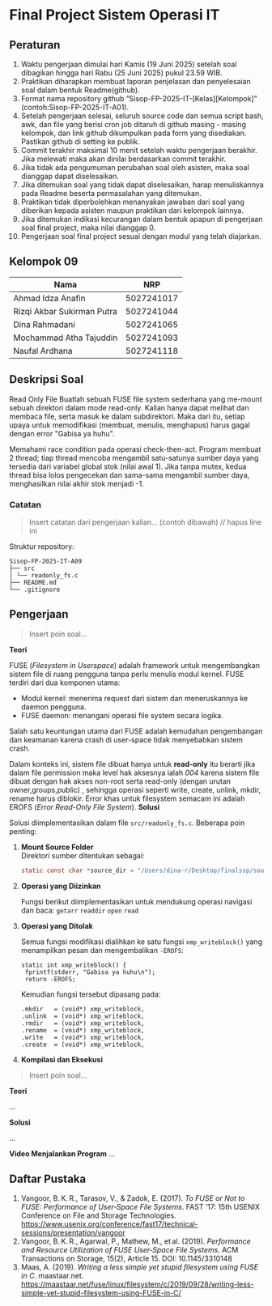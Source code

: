 # Final Project Sistem Operasi IT

## Peraturan
1. Waktu pengerjaan dimulai hari Kamis (19 Juni 2025) setelah soal dibagikan hingga hari Rabu (25 Juni 2025) pukul 23.59 WIB.
2. Praktikan diharapkan membuat laporan penjelasan dan penyelesaian soal dalam bentuk Readme(github).
3. Format nama repository github “Sisop-FP-2025-IT-[Kelas][Kelompok]” (contoh:Sisop-FP-2025-IT-A01).
4. Setelah pengerjaan selesai, seluruh source code dan semua script bash, awk, dan file yang berisi cron job ditaruh di github masing - masing kelompok, dan link github dikumpulkan pada form yang disediakan. Pastikan github di setting ke publik.
5. Commit terakhir maksimal 10 menit setelah waktu pengerjaan berakhir. Jika melewati maka akan dinilai berdasarkan commit terakhir.
6. Jika tidak ada pengumuman perubahan soal oleh asisten, maka soal dianggap dapat diselesaikan.
7. Jika ditemukan soal yang tidak dapat diselesaikan, harap menuliskannya pada Readme beserta permasalahan yang ditemukan.
8. Praktikan tidak diperbolehkan menanyakan jawaban dari soal yang diberikan kepada asisten maupun praktikan dari kelompok lainnya.
9. Jika ditemukan indikasi kecurangan dalam bentuk apapun di pengerjaan soal final project, maka nilai dianggap 0.
10. Pengerjaan soal final project sesuai dengan modul yang telah diajarkan.

## Kelompok 09

Nama | NRP
--- | ---
Ahmad Idza Anafin | 5027241017
Rizqi Akbar Sukirman Putra | 5027241044
Dina Rahmadani | 5027241065
Mochammad Atha Tajuddin | 5027241093
Naufal Ardhana | 5027241118

## Deskripsi Soal
Read Only File 
Buatlah sebuah FUSE file system sederhana yang me-mount sebuah direktori dalam mode read-only. Kalian hanya dapat melihat dan membaca file, serta masuk ke dalam subdirektori. Maka dari itu, setiap upaya untuk memodifikasi (membuat, menulis, menghapus) harus gagal dengan error "Gabisa ya huhu".

Memahami race condition pada operasi check-then-act. Program membuat 2 thread; tiap thread mencoba mengambil satu-satunya sumber daya yang tersedia dari variabel global stok (nilai awal 1). Jika tanpa mutex, kedua thread bisa lolos pengecekan dan sama-sama mengambil sumber daya, menghasilkan nilai akhir stok menjadi -1.

### Catatan

> Insert catatan dari pengerjaan kalian... (contoh dibawah) // hapus line ini

Struktur repository:
```
Sisop-FP-2025-IT-A09
├── src
│ └── readonly_fs.c 
├── README.md 
└── .gitignore
```

## Pengerjaan

> Insert poin soal...

**Teori**

FUSE (*Filesystem in Userspace*) adalah framework untuk mengembangkan sistem file di ruang pengguna tanpa perlu menulis modul kernel. FUSE terdiri dari dua komponen utama:
- Modul kernel: menerima request dari sistem dan meneruskannya ke daemon pengguna.
- FUSE daemon: menangani operasi file system secara logika.

Salah satu keuntungan utama dari FUSE adalah kemudahan pengembangan dan keamanan karena crash di user-space tidak menyebabkan sistem crash.

Dalam konteks ini, sistem file dibuat hanya untuk **read-only** itu berarti jika dalam file permission maka level hak aksesnya ialah *004* karena sistem file dibuat dengan hak akses non-root serta read-only (dengan urutan owner,groups,public) , sehingga operasi seperti write, create, unlink, mkdir, rename harus diblokir. Error khas untuk filesystem semacam ini adalah EROFS (*Error Read-Only File System*).
**Solusi**

Solusi diimplementasikan dalam file `src/readonly_fs.c`. Beberapa poin penting:

1. **Mount Source Folder**  
   Direktori sumber ditentukan sebagai:
   ```c
   static const char *source_dir = "/Users/dina-r/Desktop/finalssp/source_dir";
2. **Operasi yang Diizinkan**
   
   Fungsi berikut diimplementasikan untuk mendukung operasi navigasi dan baca:
   `getarr`
   `readdir`
   `open`
   `read`
4. **Operasi yang Ditolak**
   
   Semua fungsi modifikasi dialihkan ke satu fungsi `xmp_writeblock()` yang menampilkan pesan dan mengembalikan `-EROFS`:
   ```
   static int xmp_writeblock() {
    fprintf(stderr, "Gabisa ya huhu\n");
    return -EROFS;
   ```
   Kemudian fungsi tersebut dipasang pada:
   ```
   .mkdir   = (void*) xmp_writeblock,
   .unlink  = (void*) xmp_writeblock,
   .rmdir   = (void*) xmp_writeblock,
   .rename  = (void*) xmp_writeblock,
   .write   = (void*) xmp_writeblock,
   .create  = (void*) xmp_writeblock,
   ```
6. **Kompilasi dan Eksekusi**
   

> Insert poin soal...

**Teori**

...

**Solusi**

...

**Video Menjalankan Program**
...

## Daftar Pustaka

1. Vangoor, B. K. R., Tarasov, V., & Zadok, E. (2017). *To FUSE or Not to FUSE: Performance of User‑Space File Systems*. FAST ’17: 15th USENIX Conference on File and Storage Technologies.
   https://www.usenix.org/conference/fast17/technical-sessions/presentation/vangoor
2. Vangoor, B. K. R., Agarwal, P., Mathew, M., et al. (2019). *Performance and Resource Utilization of FUSE User‑Space File Systems*. ACM Transactions on Storage, 15(2), Article 15. DOI: 10.1145/3310148
3. Maas, A. (2019). *Writing a less simple yet stupid filesystem using FUSE in C*. maastaar.net.
 https://maastaar.net/fuse/linux/filesystem/c/2019/09/28/writing-less-simple-yet-stupid-filesystem-using-FUSE-in-C/
   

